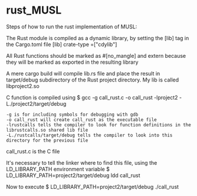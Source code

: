# rust_MUSL

Steps of how to run the rust implementation of MUSL:

The Rust module is compiled as a dynamic library, by setting the [lib] tag in the Cargo.toml file
[lib]
crate-type =["cdylib"]

All Rust functions should be marked as #[no_mangle] and extern because they will be marked as exported in the resulting library

A mere cargo build will compile lib.rs file and place the result in target/debug subdirectory of the Rust project directory. My lib is called libproject2.so

C function is compiled using 
$ gcc -g call_rust.c -o call_rust -lproject2 -L./project2/target/debug

    -g is for including symbols for debugging with gdb
    -o call_rust will create call_rust as the executable file
    -lrustcalls tells the compiler to look for function definitions in the librustcalls.so shared lib file
    -L./rustcalls/target/debug tells the compiler to look into this directory for the previous file

call_rust.c is the C file

It's necessary to tell the linker where to find this file, using the LD_LIBRARY_PATH environment variable
$ LD_LIBRARY_PATH=project2/target/debug ldd call_rust

Now to execute
$ LD_LIBRARY_PATH=project2/target/debug ./call_rust 

